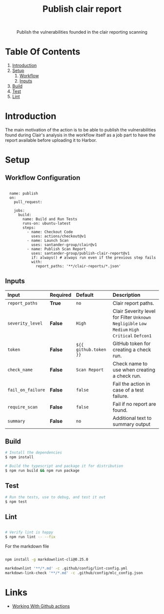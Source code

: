 <h1 align="center"> Publish clair report  </h1> <br>

<p align="center">
    Publish the vulnerabilities founded in the clair reporting scanning  
</p>

# Table Of Contents

1. [Introduction](.#introduction)
2. [Setup](.#setup)
   1. [Workflow](.#workflow-configuration)
   2. [Inputs](.#inputs)
3. [Build](.#build)
4. [Test](.#test)
5. [Lint](.#lint)

# Introduction

The main motivation of the action is to be able to publish the vulnerabilities
found during Clair's analysis in the workflow itself as a job part to have the
report available before uploading it to Harbor.

# Setup

## Workflow Configuration

```

  name: publish
  on:
    pull_request:

    jobs:
      build:
        name: Build and Run Tests
        runs-on: ubuntu-latest
        steps:
          - name: Checkout Code
            uses: actions/checkout@v1
          - name: Launch Scan
            uses: santander-group/clair@v1
          - name: Publish Scan Report
            uses: santander-group/publish-clair-report@v1
            if: always() # always run even if the previous step fails
            with:
              report_paths: '**/clair-reports/*.json'
```

## Inputs

| **Input**         | **Required**  | **Default**               | **Description**                                                                                           |
|:---------------   |:-----         |:--------                  |:---------------------------------------------------------------------------------------------------|
| `report_paths`    | **True**      | `no`                      | Clair report paths.                                                                                |
| `severity_level`  | **False**     | `High`                    | Clair Severity level for Filter `Unknown` `Negligible` `Low` `Medium` `High` `Critical` `Defcon1`  |
| `token`           | **False**     | `${{ github.token }}`     | GitHub token for creating a check run.                                                             |
| `check_name`      | **False**     | `Scan Report`             | Check name to use when creating a check run.                                                       |
| `fail_on_failure` | **False**     | `false`                   | Fail the action in case of a test failure.                                                         |
| `require_scan`    | **False**     | `false`                   | Fail if no report are found.                                                                       |
| `summary       `  | **False**     | `no`                      | Additional text to summary output                                                                  |


## Build

```bash
# Install the dependencies  
$ npm install

# Build the typescript and package it for distribution
$ npm run build && npm run package
```

## Test

```bash
# Run the tests, use to debug, and test it out
$ npm test
```
## Lint

```bash

# Verify lint is happy
$ npm run lint -- --fix

```

For the markdown file 

```bash

npm install -g markdownlint-cli@0.25.0

markdownlint '**/*.md' -c .github/config/lint-config.yml
markdown-link-check '**/*.md' -c .github/config/mlc_config.json

```

Links
===

- [Working With Github actions](https://jeffrafter.com/working-with-github-actions/)
